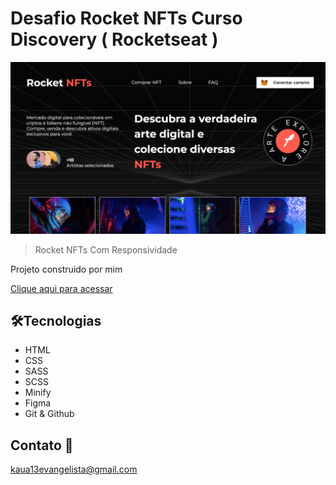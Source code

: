 # Desafio Rocket NFTs Curso Discovery ( Rocketseat )

![preview](./.github/Preview.png)

> Rocket NFTs Com Responsividade

Projeto construido por mim

[Clique aqui para acessar](https://kauaevangelista.github.io/Projeto-Rocket-NFT/)

## 🛠️Tecnologias

- HTML
- CSS
- SASS
- SCSS
- Minify
- Figma
- Git & Github

## Contato 📲

kaua13evangelista@gmail.com
